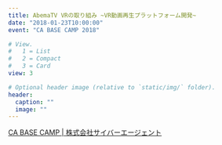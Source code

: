 ```yaml
---
title: AbemaTV VRの取り組み ~VR動画再生プラットフォーム開発~
date: "2018-01-23T10:00:00"
event: "CA BASE CAMP 2018"

# View.
#   1 = List
#   2 = Compact
#   3 = Card
view: 3

# Optional header image (relative to `static/img/` folder).
header:
  caption: ""
  image: ""
---
```


[CA BASE CAMP | 株式会社サイバーエージェント](https://www.cyberagent.co.jp/techinfo/info/detail/id=21294)
